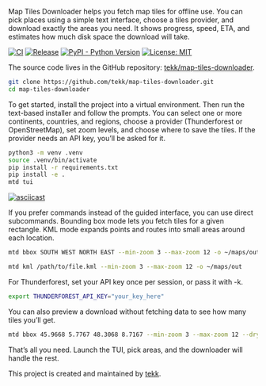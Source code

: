 Map Tiles Downloader helps you fetch map tiles for offline use. You can pick places using a simple text interface, choose a tiles provider, and download exactly the areas you need. It shows progress, speed, ETA, and estimates how much disk space the download will take.

[![CI](https://github.com/tekk/map-tiles-downloader/actions/workflows/ci.yml/badge.svg)](https://github.com/tekk/map-tiles-downloader/actions/workflows/ci.yml)
[![Release](https://github.com/tekk/map-tiles-downloader/actions/workflows/release.yml/badge.svg)](https://github.com/tekk/map-tiles-downloader/actions/workflows/release.yml)
[![PyPI - Python Version](https://img.shields.io/badge/python-3.9%2B-blue.svg)](https://www.python.org/)
[![License: MIT](https://img.shields.io/badge/License-MIT-yellow.svg)](LICENSE)

The source code lives in the GitHub repository: [tekk/map-tiles-downloader](https://github.com/tekk/map-tiles-downloader).

```bash
git clone https://github.com/tekk/map-tiles-downloader.git
cd map-tiles-downloader
```

To get started, install the project into a virtual environment. Then run the text-based installer and follow the prompts. You can select one or more continents, countries, and regions, choose a provider (Thunderforest or OpenStreetMap), set zoom levels, and choose where to save the tiles. If the provider needs an API key, you’ll be asked for it.

```bash
python3 -m venv .venv
source .venv/bin/activate
pip install -r requirements.txt
pip install -e .
mtd tui
```

[![asciicast](https://asciinema.org/a/9xSAZNvP6PCDkvBfKqDlJtnVv.svg)](https://asciinema.org/a/9xSAZNvP6PCDkvBfKqDlJtnVv)

If you prefer commands instead of the guided interface, you can use direct subcommands. Bounding box mode lets you fetch tiles for a given rectangle. KML mode expands points and routes into small areas around each location.

```bash
mtd bbox SOUTH WEST NORTH EAST --min-zoom 3 --max-zoom 12 -o ~/maps/out
```

```bash
mtd kml /path/to/file.kml --min-zoom 3 --max-zoom 12 -o ~/maps/out
```

For Thunderforest, set your API key once per session, or pass it with -k.

```bash
export THUNDERFOREST_API_KEY="your_key_here"
```

You can also preview a download without fetching data to see how many tiles you’ll get.

```bash
mtd bbox 45.9668 5.7767 48.3068 8.7167 --min-zoom 3 --max-zoom 12 --dry-run
```

That’s all you need. Launch the TUI, pick areas, and the downloader will handle the rest.

This project is created and maintained by [tekk](https://github.com/tekk).
